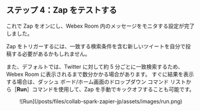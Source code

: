 ## ステップ 4：Zap をテストする

これで Zap をオンにし、Webex Room 内のメッセージをモニタする設定が完了しました。

Zap をトリガーするには、一致する検索条件を含む新しいツイートを自分で投稿する必要があるかもしれません。  

また、デフォルトでは、Twitter に対して約 5 分ごとに一致検索するため、Webex Room に表示されるまで数分かかる場合があります。  すぐに結果を表示する場合は、ダッシュ ボード/ホーム画面のドロップダウン コマンド リストから［**Run**］コマンドを使用して、Zap を手動でキックオフすることも可能です。

<div align="center">![Run](/posts/files/collab-spark-zapier-jp/assets/images/run.png)</div>
<br>
